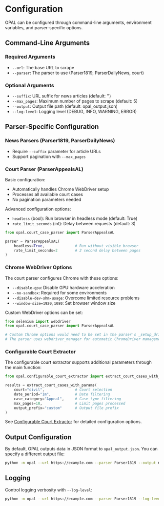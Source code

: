 # Configuration

OPAL can be configured through command-line arguments, environment variables, and parser-specific options.

## Command-Line Arguments

### Required Arguments

- `--url`: The base URL to scrape
- `--parser`: The parser to use (Parser1819, ParserDailyNews, court)

### Optional Arguments

- `--suffix`: URL suffix for news articles (default: '')
- `--max_pages`: Maximum number of pages to scrape (default: 5)
- `--output`: Output file path (default: opal_output.json)
- `--log-level`: Logging level (DEBUG, INFO, WARNING, ERROR)

## Parser-Specific Configuration

### News Parsers (Parser1819, ParserDailyNews)

- Require `--suffix` parameter for article URLs
- Support pagination with `--max_pages`

### Court Parser (ParserAppealsAL)

Basic configuration:
- Automatically handles Chrome WebDriver setup
- Processes all available court cases
- No pagination parameters needed

Advanced configuration options:
- `headless` (bool): Run browser in headless mode (default: True)
- `rate_limit_seconds` (int): Delay between requests (default: 3)

```python
from opal.court_case_parser import ParserAppealsAL

parser = ParserAppealsAL(
    headless=True,              # Run without visible browser
    rate_limit_seconds=2        # 2 second delay between pages
)
```

### Chrome WebDriver Options

The court parser configures Chrome with these options:
- `--disable-gpu`: Disable GPU hardware acceleration
- `--no-sandbox`: Required for some environments
- `--disable-dev-shm-usage`: Overcome limited resource problems
- `--window-size=1920,1080`: Set browser window size

Custom WebDriver options can be set:

```python
from selenium import webdriver
from opal.court_case_parser import ParserAppealsAL

# Custom Chrome options would need to be set in the parser's _setup_driver method
# The parser uses webdriver_manager for automatic ChromeDriver management
```

### Configurable Court Extractor

The configurable court extractor supports additional parameters through the main function:

```python
from opal.configurable_court_extractor import extract_court_cases_with_params

results = extract_court_cases_with_params(
    court="civil",              # Court selection
    date_period="1m",           # Date filtering
    case_category="Appeal",     # Case type filtering
    max_pages=10,               # Limit pages processed
    output_prefix="custom"      # Output file prefix
)
```

See [Configurable Court Extractor](../user-guide/configurable_court_extractor.md) for detailed configuration options.

## Output Configuration

By default, OPAL outputs data in JSON format to `opal_output.json`. You can specify a different output file:

```bash
python -m opal --url https://example.com --parser Parser1819 --output my_data.json
```

## Logging

Control logging verbosity with `--log-level`:

```bash
python -m opal --url https://example.com --parser Parser1819 --log-level DEBUG
```